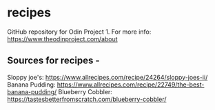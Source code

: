# recipes
GitHub repository for Odin Project 1. For more info: https://www.theodinproject.com/about

## Sources for recipes -
Sloppy joe's: https://www.allrecipes.com/recipe/24264/sloppy-joes-ii/
Banana Pudding: https://www.allrecipes.com/recipe/22749/the-best-banana-pudding/
Blueberry Cobbler: https://tastesbetterfromscratch.com/blueberry-cobbler/